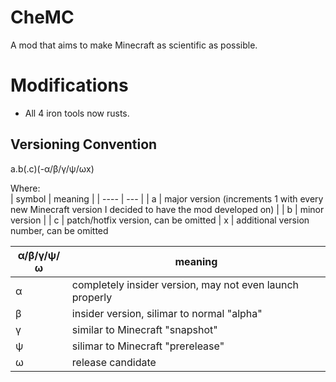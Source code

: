 # CheMC
A mod that aims to make Minecraft as scientific as possible. 

# Modifications
- All 4 iron tools now rusts.


## Versioning Convention
a.b(.c)(-α/β/γ/ψ/ωx)

Where:<br>
| symbol | meaning |
| ---- | --- |
| a | major version (increments 1 with every new Minecraft version I decided to have the mod developed on) |
| b | minor version |
| c | patch/hotfix version, can be omitted |
x | additional version number, can be omitted

| α/β/γ/ψ/ω | meaning |
| -- | -- |
α | completely insider version, may not even launch properly<br>
β | insider version, silimar to normal "alpha"<br>
γ | similar to Minecraft "snapshot"<br>
ψ | silimar to Minecraft "prerelease"<br>
ω | release candidate<br>
